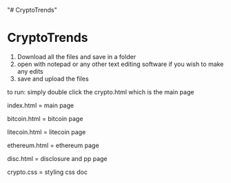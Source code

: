 "# CryptoTrends" 
# CryptoTrends

1) Download all the files and save in a folder
2) open with notepad or any other text editing software if you wish to make any edits
3) save and upload the files

to run: simply double click the crypto.html which is the main page

index.html = main page

bitcoin.html = bitcoin page

litecoin.html = litecoin page

ethereum.html = ethereum page

disc.html = disclosure and pp page

crypto.css = styling css doc


